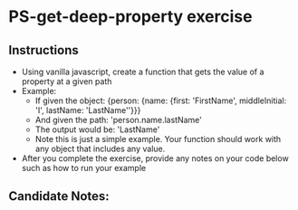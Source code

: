 # PS-get-deep-property exercise

## Instructions

- Using vanilla javascript, create a function that gets the value of a property at a given path
- Example:
  - If given the object: {person: {name: {first: 'FirstName', middleInitial: 'I', lastName: 'LastName''}}}
  - And given the path: 'person.name.lastName'
  - The output would be: 'LastName'
  * Note this is just a simple example. Your function should work with any object that includes any value.
- After you complete the exercise, provide any notes on your code below such as how to run your example

## Candidate Notes:
